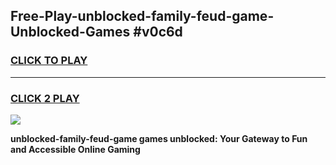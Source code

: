 
## Free-Play-unblocked-family-feud-game-Unblocked-Games #v0c6d
<h3>
<a href="https://news.freeplayer.one?title=unblocked-family-feud-game&ref=8M">CLICK TO PLAY</a></h3>
<hr>

<h3>
<a href="https://news.freeplayer.one?title=unblocked-family-feud-game&ref=8M">CLICK 2 PLAY</a>
  
</h3>

<a href="https://news.freeplayer.one?title=unblocked-family-feud-game&ref=8M"><img src="https://clearcache.store/games.png"></a>


**unblocked-family-feud-game games unblocked: Your Gateway to Fun and Accessible Online Gaming**
